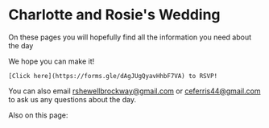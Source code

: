 # Charlotte and Rosie's Wedding

On these pages you will hopefully find all the information you need about the day

We hope you can make it!

```{admonition} RSVP
[Click here](https://forms.gle/dAgJUgQyavHhbF7VA) to RSVP!
```

You can also email [rshewellbrockway@gmail.com](mailto:rshewellbrockway@gmail.com) or [ceferris44@gmail.com](mailto:ceferris44@gmail.com) to ask us any questions about the day.



Also on this page:
```{tableofcontents}
```
